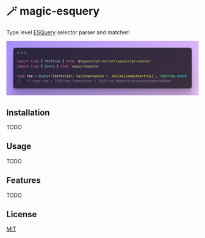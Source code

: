 # 🪄 magic-esquery

Type level [ESQuery](https://github.com/estools/esquery) selector parser and matcher!

<img src="https://raw.githubusercontent.com/auvred/magic-esquery/main/docs/magic-esquery.png" alt="magic-esquery">

## Installation

TODO

## Usage

TODO

## Features

TODO

## License

[MIT](./LICENSE)
